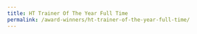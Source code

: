 ```yaml
---
title: HT Trainer Of The Year Full Time
permalink: /award-winners/ht-trainer-of-the-year-full-time/
---
```

